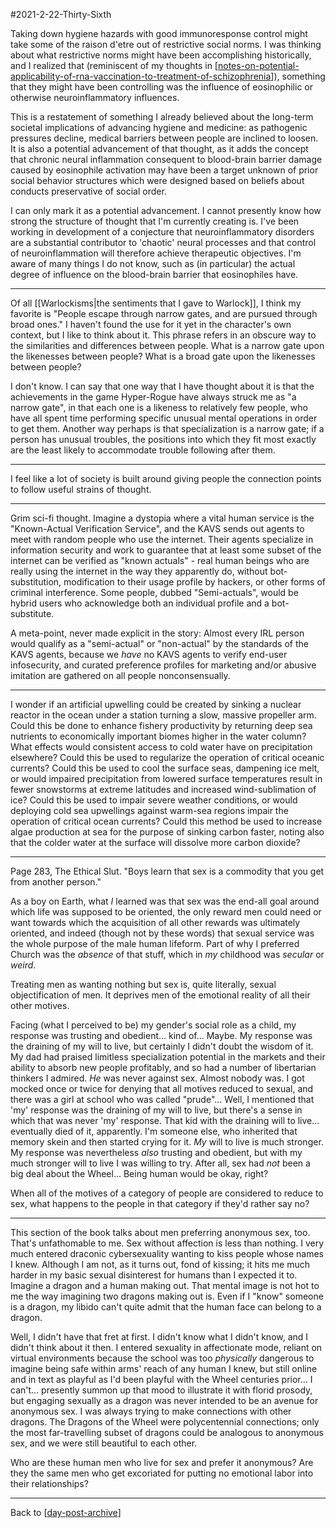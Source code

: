#2021-2-22-Thirty-Sixth

Taking down hygiene hazards with good immunoresponse control might take some of the raison d'etre out of restrictive social norms.  I was thinking about what restrictive norms might have been accomplishing historically, and I realized that (reminiscent of my thoughts in [[notes-on-potential-applicability-of-rna-vaccination-to-treatment-of-schizophrenia]]), something that they might have been controlling was the influence of eosinophilic or otherwise neuroinflammatory influences.

This is a restatement of something I already believed about the long-term societal implications of advancing hygiene and medicine: as pathogenic pressures decline, medical barriers between people are inclined to loosen.  It is also a potential advancement of that thought, as it adds the concept that chronic neural inflammation consequent to blood-brain barrier damage caused by eosinophile activation may have been a target unknown of prior social behavior structures which were designed based on beliefs about conducts preservative of social order.

I can only mark it as a potential advancement.  I cannot presently know how strong the structure of thought that I'm currently creating is.  I've been working in development of a conjecture that neuroinflammatory disorders are a substantial contributor to 'chaotic' neural processes and that control of neuroinflammation will therefore achieve therapeutic objectives.  I'm aware of many things I do not know, such as (in particular) the actual degree of influence on the blood-brain barrier that eosinophiles have.

---
Of all [[Warlockisms|the sentiments that I gave to Warlock]], I think my favorite is "People escape through narrow gates, and are pursued through broad ones."  I haven't found the use for it yet in the character's own context, but I like to think about it.  This phrase refers in an obscure way to the similarities and differences between people.  What is a narrow gate upon the likenesses between people?  What is a broad gate upon the likenesses between people?

I don't know.  I can say that one way that I have thought about it is that the achievements in the game Hyper-Rogue have always struck me as "a narrow gate", in that each one is a likeness to relatively few people, who have all spent time performing specific unusual mental operations in order to get them.  Another way perhaps is that specialization is a narrow gate; if a person has unusual troubles, the positions into which they fit most exactly are the least likely to accommodate trouble following after them.

---
I feel like a lot of society is built around giving people the connection points to follow useful strains of thought.

---
Grim sci-fi thought.  Imagine a dystopia where a vital human service is the "Known-Actual Verification Service", and the KAVS sends out agents to meet with random people who use the internet.  Their agents specialize in information security and work to guarantee that at least some subset of the internet can be verified as "known actuals" - real human beings who are really using the internet in the way they apparently do, without bot-substitution, modification to their usage profile by hackers, or other forms of criminal interference.  Some people, dubbed "Semi-actuals", would be hybrid users who acknowledge both an individual profile and a bot-substitute.

A meta-point, never made explicit in the story:  Almost every IRL person would qualify as a "semi-actual" or "non-actual" by the standards of the KAVS agents, because we *have* no KAVS agents to verify end-user infosecurity, and curated preference profiles for marketing and/or abusive imitation are gathered on all people nonconsensually.

---
I wonder if an artificial upwelling could be created by sinking a nuclear reactor in the ocean under a station turning a slow, massive propeller arm.  Could this be done to enhance fishery productivity by returning deep sea nutrients to economically important biomes higher in the water column?  What effects would consistent access to cold water have on precipitation elsewhere?  Could this be used to regularize the operation of critical oceanic currents?  Could this be used to cool the surface seas, dampening ice melt, or would impaired precipitation from lowered surface temperatures result in fewer snowstorms at extreme latitudes and increased wind-sublimation of ice?  Could this be used to impair severe weather conditions, or would deploying cold sea upwellings against warm-sea regions impair the operation of critical ocean currents?  Could this method be used to increase algae production at sea for the purpose of sinking carbon faster, noting also that the colder water at the surface will dissolve more carbon dioxide?

---
Page 283, The Ethical Slut.  "Boys learn that sex is a commodity that you get from another person."

As a boy on Earth, what *I* learned was that sex was the end-all goal around which life was supposed to be oriented, the only reward men could need or want towards which the acquisition of all other rewards was ultimately oriented, and indeed (though not by these words) that sexual service was the whole purpose of the male human lifeform.  Part of why I preferred Church was the *absence* of that stuff, which in *my* childhood was *secular* or *weird*.

Treating men as wanting nothing but sex is, quite literally, sexual objectification of men.  It deprives men of the emotional reality of all their other motives.

Facing (what I perceived to be) my gender's social role as a child, my response was trusting and obedient...  kind of...  Maybe.  My response was the draining of my will to live, but certainly I didn't doubt the wisdom of it.  My dad had praised limitless specialization potential in the markets and their ability to absorb new people profitably, and so had a number of libertarian thinkers I admired.  *He* was never against sex.  Almost nobody was.  I got mocked once or twice for denying that all motives reduced to sexual, and there was a girl at school who was called "prude"...  Well, I mentioned that 'my' response was the draining of my will to live, but there's a sense in which that was never 'my' response.  That kid with the draining will to live...  eventually died of it, apparently.  I'm someone else, who inherited that memory skein and then started crying for it.  *My* will to live is much stronger.  My response was nevertheless *also* trusting and obedient, but with my much stronger will to live I was willing to try.  After all, sex had *not* been a big deal about the Wheel...  Being human would be okay, right?

When all of the motives of a category of people are considered to reduce to sex, what happens to the people in that category if they'd rather say no?

---
This section of the book talks about men preferring anonymous sex, too.  That's unfathomable to me.  Sex without affection is less than nothing.  I very much entered draconic cybersexuality wanting to kiss people whose names I knew.  Although I am not, as it turns out, fond of kissing; it hits me much harder in my basic sexual disinterest for humans than I expected it to.  Imagine a dragon and a human making out.  That mental image is not hot to me the way imagining two dragons making out is.  Even if I "know" someone is a dragon, my libido can't quite admit that the human face can belong to a dragon.

Well, I didn't have that fret at first.  I didn't know what I didn't know, and I didn't think about it then.  I entered sexuality in affectionate mode, reliant on virtual environments because the school was too *physically* dangerous to imagine being safe within arms' reach of any human I knew, but still online and in text as playful as I'd been playful with the Wheel centuries prior...  I can't... presently summon up that mood to illustrate it with florid prosody, but engaging sexually as a dragon was never intended to be an avenue for anonymous sex.  I was always trying to make connections with other dragons.  The Dragons of the Wheel were polycentennial connections; only the most far-travelling subset of dragons could be analogous to anonymous sex, and we were still beautiful to each other.

Who are these human men who live for sex and prefer it anonymous?  Are they the same men who get excoriated for putting no emotional labor into their relationships?

---
Back to [[day-post-archive]]

[//begin]: # "Autogenerated link references for markdown compatibility"
[notes-on-potential-applicability-of-rna-vaccination-to-treatment-of-schizophrenia]: notes-on-potential-applicability-of-rna-vaccination-to-treatment-of-schizophrenia.md "Notes on Potential Applicability of RNA Vaccination to Treatment of Schizophrenia"
[day-post-archive]: day-post-archive.md "Day Post Archive"
[//end]: # "Autogenerated link references"